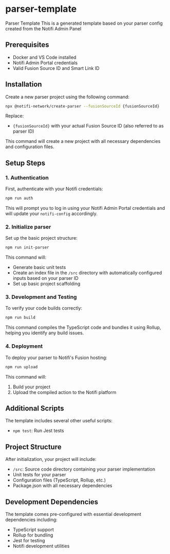 # parser-template
Parser Template
This is a generated template based on your parser config created from the Notifi Admin Panel

## Prerequisites
- Docker and VS Code installed
- Notifi Admin Portal credentials
- Valid Fusion Source ID and Smart Link ID

## Installation

Create a new parser project using the following command:

```bash
npx @notifi-network/create-parser --fusionSourceId {fusionSourceId}
```

Replace:
- `{fusionSourceId}` with your actual Fusion Source ID (also referred to as parser ID)

This command will create a new project with all necessary dependencies and configuration files.

## Setup Steps

### 1. Authentication
First, authenticate with your Notifi credentials:
```bash
npm run auth
```
This will prompt you to log in using your Notifi Admin Portal credentials and will update your `notifi-config` accordingly.

### 2. Initialize parser
Set up the basic project structure:
```bash
npm run init-parser
```
This command will:
- Generate basic unit tests
- Create an index file in the `/src` directory with automatically configured inputs based on your parser ID
- Set up basic project scaffolding

### 3. Development and Testing

To verify your code builds correctly:
```bash
npm run build
```
This command compiles the TypeScript code and bundles it using Rollup, helping you identify any build issues.

### 4. Deployment

To deploy your parser to Notifi's Fusion hosting:
```bash
npm run upload
```
This command will:
1. Build your project
2. Upload the compiled action to the Notifi platform

## Additional Scripts

The template includes several other useful scripts:
- `npm test`: Run Jest tests


## Project Structure

After initialization, your project will include:
- `/src`: Source code directory containing your parser implementation
- Unit tests for your parser
- Configuration files (TypeScript, Rollup, etc.)
- Package.json with all necessary dependencies

## Development Dependencies

The template comes pre-configured with essential development dependencies including:
- TypeScript support
- Rollup for bundling
- Jest for testing
- Notifi development utilities



